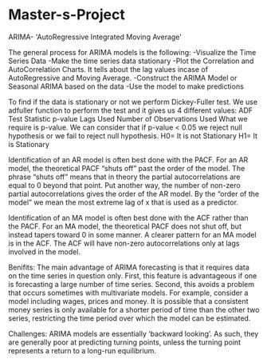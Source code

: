 # Master-s-Project

ARIMA- 'AutoRegressive Integrated Moving Average'

The general process for ARIMA models is the following:
-Visualize the Time Series Data
-Make the time series data stationary
-Plot the Correlation and AutoCorrelation Charts. It tells about
    the lag values incase of AutoRegressive and Moving Average.
-Construct the ARIMA Model or Seasonal ARIMA based on the data
-Use the model to make predictions

To find if the data is stationary or not we perform Dickey-Fuller test.
We use adfuller function to perform the test and it gives us 4 different values:
ADF Test Statistic
p-value
Lags Used
Number of Observations Used
What we require is p-value. We can consider that if p-value < 0.05 we reject null hypothesis or we fail to reject null hypothesis.
H0= It is not Stationary
H1= It is Stationary

Identification of an AR model is often best done with the PACF.
For an AR model, the theoretical PACF “shuts off” past the order of the model. The phrase “shuts off” means that in theory the partial autocorrelations are equal to 0 beyond that point. Put another way, the number of non-zero partial autocorrelations gives the order of the AR model. By the “order of the model” we mean the most extreme lag of x that is used as a predictor.

Identification of an MA model is often best done with the ACF rather than the PACF.
For an MA model, the theoretical PACF does not shut off, but instead tapers toward 0 in some manner. A clearer pattern for an MA model is in the ACF. The ACF will have non-zero autocorrelations only at lags involved in the model.


Benifits:
The main advantage of ARIMA forecasting is that it requires data on the time series in question only. First, this feature is advantageous if one is forecasting a large number of time series. 
Second, this avoids a problem that occurs sometimes with multivariate models. For example, consider a model including wages, prices and money. It is possible that a consistent money series is only available for a shorter period of time than the other two series, restricting the time period over which the model can be estimated.


Challenges:
ARIMA models are essentially ‘backward looking’. As such, they are generally poor at predicting turning points, unless the turning point represents a return to a long-run equilibrium.




